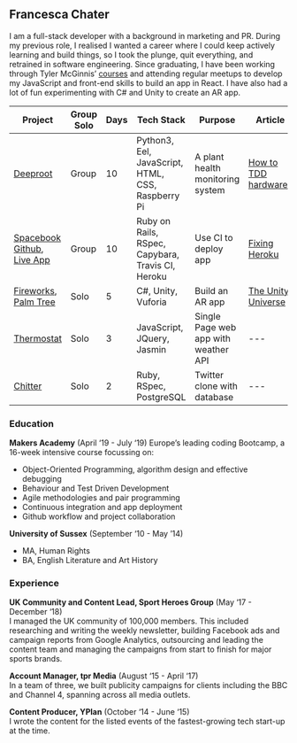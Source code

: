 ## Francesca Chater 

I am a full-stack developer with a background in marketing and PR. During my previous role, I realised I wanted a career where I could keep actively learning and build things, so I took the plunge, quit everything, and retrained in software engineering. Since graduating, I have been working through Tyler McGinnis’ [courses](https://tylermcginnis.com/courses/) and attending regular meetups to develop my JavaScript and front-end skills to build an app in React. I have also had a lot of fun experimenting with C# and Unity to create an AR app.


Project | Group  Solo | Days | Tech Stack | Purpose | Article
----|-----|-----|-----|-----|-----
[Deeproot](https://github.com/breycarr/deep_root) | Group | 10 | Python3, Eel, JavaScript, HTML, CSS, Raspberry Pi |A plant health monitoring system | [How to TDD hardware?](https://medium.com/@fetc/how-do-you-tdd-code-with-hardware-afc0518e3260)
[Spacebook Github](https://github.com/fetc90/acebook-spacebook), <br> [Live App](https://acebook-spacebook.herokuapp.com/) | Group | 10 | Ruby on Rails, RSpec, Capybara, Travis CI, Heroku | Use CI to deploy app | [Fixing Heroku](https://medium.com/@fetc/fixing-heroku-a8fa93605b91)
[Fireworks](https://github.com/fetc90/fireworks), <br> [Palm Tree](https://github.com/fetc90/palm-tree) | Solo | 5 | C#, Unity, Vuforia | Build an AR app | [The Unity Universe](https://medium.com/@fetc/unity-universe-40674d850652)
[Thermostat](https://github.com/fetc90/thermostatJS) | Solo | 3 | JavaScript, JQuery, Jasmin | Single Page web app with weather API| ---
[Chitter](https://github.com/fetc90/chitter-challenge) | Solo | 2 | Ruby, RSpec, PostgreSQL |Twitter clone with database | ---

### Education
**Makers Academy** (April ‘19 - July ‘19)
Europe’s leading coding Bootcamp, a 16-week intensive course focussing on:
* Object-Oriented Programming, algorithm design and effective debugging
* Behaviour and Test Driven Development
* Agile methodologies and pair programming
* Continuous integration and app deployment
* Github workflow and project collaboration

**University of Sussex** (September ‘10 - May ’14)
* MA, Human Rights 
* BA, English Literature and Art History

### Experience
**UK Community and Content Lead, Sport Heroes Group** (May ‘17 - December ‘18) <br>
I managed the UK community of 100,000 members. This included researching and writing the weekly newsletter, building Facebook ads and campaign reports from Google Analytics, outsourcing and leading the content team and managing the campaigns from start to finish for major sports brands.

**Account Manager, tpr Media** (August ‘15 - April ‘17) <br>
In a team of three, we built publicity campaigns for clients including the BBC and Channel 4, spanning across all media outlets.

**Content Producer, YPlan** (October ‘14 - June ‘15) <br>
I wrote the content for the listed events of the fastest-growing tech start-up at the time.
